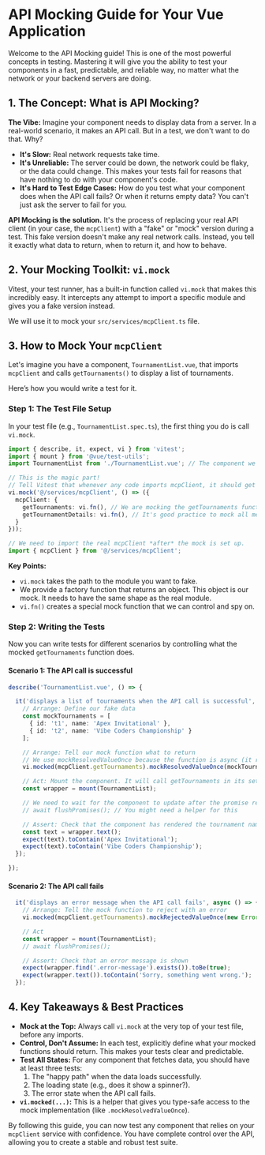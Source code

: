 # API Mocking Guide for Your Vue Application

Welcome to the API Mocking guide! This is one of the most powerful concepts in testing. Mastering it will give you the ability to test your components in a fast, predictable, and reliable way, no matter what the network or your backend servers are doing.

## 1. The Concept: What is API Mocking?

**The Vibe:** Imagine your component needs to display data from a server. In a real-world scenario, it makes an API call. But in a test, we don't want to do that. Why?

*   **It's Slow:** Real network requests take time.
*   **It's Unreliable:** The server could be down, the network could be flaky, or the data could change. This makes your tests fail for reasons that have nothing to do with your component's code.
*   **It's Hard to Test Edge Cases:** How do you test what your component does when the API call fails? Or when it returns empty data? You can't just ask the server to fail for you.

**API Mocking is the solution.** It's the process of replacing your real API client (in your case, the `mcpClient`) with a "fake" or "mock" version during a test. This fake version doesn't make any real network calls. Instead, you tell it exactly what data to return, when to return it, and how to behave.

## 2. Your Mocking Toolkit: `vi.mock`

Vitest, your test runner, has a built-in function called `vi.mock` that makes this incredibly easy. It intercepts any attempt to import a specific module and gives you a fake version instead.

We will use it to mock your `src/services/mcpClient.ts` file.

## 3. How to Mock Your `mcpClient`

Let's imagine you have a component, `TournamentList.vue`, that imports `mcpClient` and calls `getTournaments()` to display a list of tournaments.

Here’s how you would write a test for it.

### Step 1: The Test File Setup

In your test file (e.g., `TournamentList.spec.ts`), the first thing you do is call `vi.mock`.

```typescript
import { describe, it, expect, vi } from 'vitest';
import { mount } from '@vue/test-utils';
import TournamentList from './TournamentList.vue'; // The component we are testing

// This is the magic part!
// Tell Vitest that whenever any code imports mcpClient, it should get our fake version instead.
vi.mock('@/services/mcpClient', () => ({
  mcpClient: {
    getTournaments: vi.fn(), // We are mocking the getTournaments function
    getTournamentDetails: vi.fn(), // It's good practice to mock all methods
  }
}));

// We need to import the real mcpClient *after* the mock is set up.
import { mcpClient } from '@/services/mcpClient';
```

**Key Points:**

*   `vi.mock` takes the path to the module you want to fake.
*   We provide a factory function that returns an object. This object is our mock. It needs to have the same shape as the real module.
*   `vi.fn()` creates a special mock function that we can control and spy on.

### Step 2: Writing the Tests

Now you can write tests for different scenarios by controlling what the mocked `getTournaments` function does.

#### Scenario 1: The API call is successful

```typescript
describe('TournamentList.vue', () => {

  it('displays a list of tournaments when the API call is successful', async () => {
    // Arrange: Define our fake data
    const mockTournaments = [
      { id: 't1', name: 'Apex Invitational' },
      { id: 't2', name: 'Vibe Coders Championship' }
    ];

    // Arrange: Tell our mock function what to return
    // We use mockResolvedValueOnce because the function is async (it returns a Promise)
    vi.mocked(mcpClient.getTournaments).mockResolvedValueOnce(mockTournaments);

    // Act: Mount the component. It will call getTournaments in its setup.
    const wrapper = mount(TournamentList);

    // We need to wait for the component to update after the promise resolves.
    // await flushPromises(); // You might need a helper for this

    // Assert: Check that the component has rendered the tournament names.
    const text = wrapper.text();
    expect(text).toContain('Apex Invitational');
    expect(text).toContain('Vibe Coders Championship');
  });

});
```

#### Scenario 2: The API call fails

```typescript
  it('displays an error message when the API call fails', async () => {
    // Arrange: Tell the mock function to reject with an error
    vi.mocked(mcpClient.getTournaments).mockRejectedValueOnce(new Error('Network Error'));

    // Act
    const wrapper = mount(TournamentList);
    // await flushPromises();

    // Assert: Check that an error message is shown
    expect(wrapper.find('.error-message').exists()).toBe(true);
    expect(wrapper.text()).toContain('Sorry, something went wrong.');
  });
```

## 4. Key Takeaways & Best Practices

*   **Mock at the Top:** Always call `vi.mock` at the very top of your test file, before any imports.
*   **Control, Don't Assume:** In each test, explicitly define what your mocked functions should return. This makes your tests clear and predictable.
*   **Test All States:** For any component that fetches data, you should have at least three tests:
    1.  The "happy path" when the data loads successfully.
    2.  The loading state (e.g., does it show a spinner?).
    3.  The error state when the API call fails.
*   **`vi.mocked(...)`:** This is a helper that gives you type-safe access to the mock implementation (like `.mockResolvedValueOnce`).

By following this guide, you can now test any component that relies on your `mcpClient` service with confidence. You have complete control over the API, allowing you to create a stable and robust test suite.
